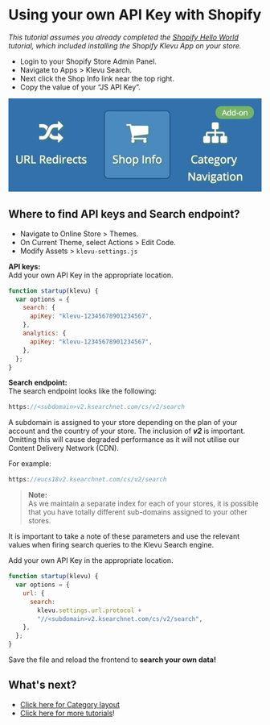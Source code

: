 # Using your own API Key with Shopify

_This tutorial assumes you already completed the
[Shopify Hello World](/getting-started/1-hello-world/shopify)
tutorial, which included installing the Shopify Klevu App on your store._

- Login to your Shopify Store Admin Panel.
- Navigate to Apps > Klevu Search.
- Next click the Shop Info link near the top right.
- Copy the value of your “JS API Key”.

![Shop Info](/getting-started/5-your-api-key/images/shop-info.jpg)

## Where to find API keys and Search endpoint?

- Navigate to Online Store > Themes.
- On Current Theme, select Actions > Edit Code.
- Modify Assets > `klevu-settings.js`

**API keys:**  
Add your own API Key in the appropriate location.

```js
function startup(klevu) {
  var options = {
    search: {
      apiKey: "klevu-12345678901234567",
    },
    analytics: {
      apiKey: "klevu-12345678901234567",
    },
  };
}
```

**Search endpoint:**  
The search endpoint looks like the following:

```js
https://<subdomain>v2.ksearchnet.com/cs/v2/search
```

A subdomain is assigned to your store depending on the plan of your account and the country of your store. The inclusion of **_v2_** is important. Omitting this will cause degraded performance as it will not utilise our Content Delivery Network (CDN).

For example:

```js
https://eucs18v2.ksearchnet.com/cs/v2/search
```

> **Note:**  
> As we maintain a separate index for each of your stores, it is possible that you have totally different sub-domains assigned to your other stores.

It is important to take a note of these parameters and use the relevant values when firing search queries to the Klevu Search engine.

Add your own API Key in the appropriate location.

```js
function startup(klevu) {
  var options = {
    url: {
      search:
        klevu.settings.url.protocol +
        "//<subdomain>v2.ksearchnet.com/cs/v2/search",
    },
  };
}
```

Save the file and reload the frontend to **search your own data!**

## What's next?

- [Click here for Category layout](/getting-started/6-category-navigation/shopify)
- [Click here for more tutorials](/modules)!
